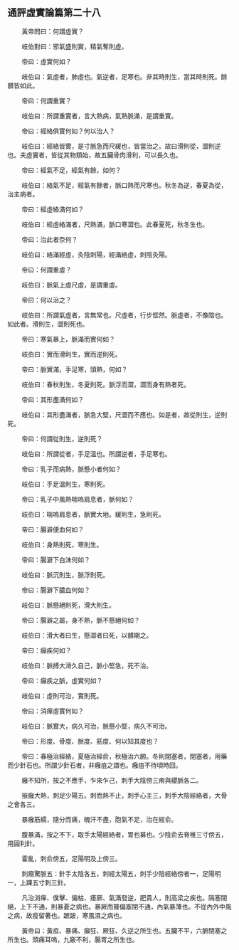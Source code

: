 ## 通評虛實論篇第二十八

<p>&emsp;&emsp;
黃帝問曰：何謂虛實？
</p>
<p>&emsp;&emsp;
岐伯對曰：邪氣盛則實，精氣奪則虛。
</p>
<p>&emsp;&emsp;
帝曰：虛實何如？
</p>
<p>&emsp;&emsp;
岐伯曰：氣虛者，肺虛也。氣逆者，足寒也。非其時則生，當其時則死。餘髒皆如此。
</p>
<p>&emsp;&emsp;
帝曰：何謂重實？
</p>
<p>&emsp;&emsp;
岐伯曰：所謂重實者，言大熱病，氣熱脈滿，是謂重實。
</p>
<p>&emsp;&emsp;
帝曰：經絡俱實何如？何以治人？
</p>
<p>&emsp;&emsp;
岐伯曰：經絡皆實，是寸脈急而尺緩也，皆當治之。故曰滑則從，澀則逆也。夫虛實者，皆從其物類始，故五臟骨肉滑利，可以長久也。
</p>
<p>&emsp;&emsp;
帝曰：經氣不足，經氣有餘，如何？
</p>
<p>&emsp;&emsp;
岐伯曰：絡氣不足，經氣有餘者，脈口熱而尺寒也。秋冬為逆，春夏為從，治主病者。
</p>
<p>&emsp;&emsp;
帝曰：經虛絡滿何如？
</p>
<p>&emsp;&emsp;
岐伯曰：經虛絡滿者，尺熱滿，脈口寒澀也。此春夏死，秋冬生也。
</p>
<p>&emsp;&emsp;
帝曰：治此者奈何？
</p>
<p>&emsp;&emsp;
岐伯曰：絡滿經虛，灸陰刺陽，經滿絡虛，刺陰灸陽。
</p>
<p>&emsp;&emsp;
帝曰：何謂重虛？
</p>
<p>&emsp;&emsp;
岐伯曰：脈氣上虛尺虛，是謂重虛。
</p>
<p>&emsp;&emsp;
帝曰：何以治之？
</p>
<p>&emsp;&emsp;
岐伯曰：所謂氣虛者，言無常也。尺虛者，行步恇然。脈虛者，不像陰也。如此者。滑則生，澀則死也。
</p>
<p>&emsp;&emsp;
帝曰：寒氣暴上，脈滿而實何如？
</p>
<p>&emsp;&emsp;
岐伯曰：實而滑則生，實而逆則死。
</p>
<p>&emsp;&emsp;
帝曰：脈實滿，手足寒，頭熱，何如？
</p>
<p>&emsp;&emsp;
岐伯曰：春秋則生，冬夏則死。脈浮而澀，澀而身有熱者死。
</p>
<p>&emsp;&emsp;
帝曰：其形盡滿何如？
</p>
<p>&emsp;&emsp;
岐伯曰：其形盡滿者，脈急大堅，尺澀而不應也。如是者，故從則生，逆則死。
</p>
<p>&emsp;&emsp;
帝曰：何謂從則生，逆則死？
</p>
<p>&emsp;&emsp;
岐伯曰：所謂從者，手足溫也。所謂逆者，手足寒也。
</p>
<p>&emsp;&emsp;
帝曰：乳子而病熱，脈懸小者何如？
</p>
<p>&emsp;&emsp;
岐伯曰：手足溫則生，寒則死。
</p>
<p>&emsp;&emsp;
帝曰：乳子中風熱喘嗚肩息者，脈何如？
</p>
<p>&emsp;&emsp;
岐伯曰：喘嗚肩息者，脈實大地。緩則生，急則死。
</p>
<p>&emsp;&emsp;
帝曰：腸澼便血何如？
</p>
<p>&emsp;&emsp;
岐伯曰：身熱則死，寒則生。
</p>
<p>&emsp;&emsp;
帝曰：腸澼下白沫何如？
</p>
<p>&emsp;&emsp;
岐伯曰：脈沉則生，脈浮則死。
</p>
<p>&emsp;&emsp;
帝曰：腸澼下膿血何如？
</p>
<p>&emsp;&emsp;
岐伯曰：脈懸絕則死，滑大則生。
</p>
<p>&emsp;&emsp;
帝曰：腸澼之屬，身不熱，脈不懸絕何如？
</p>
<p>&emsp;&emsp;
岐伯曰：滑大者曰生，懸澀者曰死，以髒期之。
</p>
<p>&emsp;&emsp;
帝曰：癲疾何如？
</p>
<p>&emsp;&emsp;
岐伯曰：脈搏大滑久自己，脈小堅急，死不治。
</p>
<p>&emsp;&emsp;
帝曰：癲疾之脈，虛實何如？
</p>
<p>&emsp;&emsp;
岐伯曰：虛則可治，實則死。
</p>
<p>&emsp;&emsp;
帝曰：消癉虛實何如？
</p>
<p>&emsp;&emsp;
岐伯曰：脈實大，病久可治，脈懸小堅，病久不可治。
</p>
<p>&emsp;&emsp;
帝曰：形度、骨度、脈度、筋度、何以知其度也？
</p>
<p>&emsp;&emsp;
帝曰：春極治經絡，夏極治經俞，秋極治六腑。冬則閉塞者，閉塞者，用藥而少針石也。所謂少針石者，非癰疽之謂也。癰疽不待頃時回。
</p>
<p>&emsp;&emsp;
癰不知所，按之不應手，乍來乍己，刺手大陰傍三痏與纓脈各二。
</p>
<p>&emsp;&emsp;
掖癰大熱，刺足少陽五。刺而熱不止，刺手心主三，刺手大陰經絡者，大骨之會各三。
</p>
<p>&emsp;&emsp;
暴癰筋繻，隨分而痛，魄汗不盡，胞氣不足，治在經俞。
</p>
<p>&emsp;&emsp;
腹暴滿，按之不下，取手太陽經絡者，胃也募也。少陰俞去脊椎三寸傍五，用圓利針。
</p>
<p>&emsp;&emsp;
霍亂，刺俞傍五，足陽明及上傍三。
</p>
<p>&emsp;&emsp;
刺癎驚脈五：針手太陰各五，刺經太陽五，刺手少陰經絡傍者一，足陽明一，上踝五寸刺三針。
</p>
<p>&emsp;&emsp;
凡治消癉、僕擊、偏枯、痿厥、氣滿發逆，肥貴人，則高梁之疾也。隔塞閉絕，上下不通，則暴憂之病也。暴厥而聾偏塞閉不通，內氣暴薄也。不從內外中風之病，故瘦留著也。蹠跛，寒風濕之病也。
</p>
<p>&emsp;&emsp;
黃帝曰：黃疸、暴痛、癲狂、厥狂、久逆之所生也。五臟不平，六腑閉塞之所生也。頭痛耳嗚，九竅不利，腸胃之所生也。
</p>






